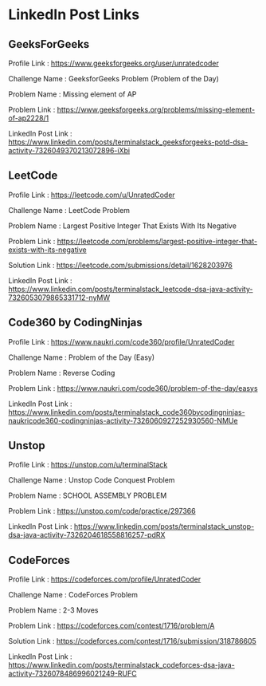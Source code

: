 # LinkedIn Post Links

## GeeksForGeeks

Profile Link : https://www.geeksforgeeks.org/user/unratedcoder

Challenge Name : GeeksforGeeks Problem (Problem of the Day)

Problem Name : Missing element of AP

Problem Link : https://www.geeksforgeeks.org/problems/missing-element-of-ap2228/1

LinkedIn Post Link : https://www.linkedin.com/posts/terminalstack_geeksforgeeks-potd-dsa-activity-7326049370213072896-iXbi

## LeetCode

Profile Link : https://leetcode.com/u/UnratedCoder

Challenge Name : LeetCode Problem

Problem Name : Largest Positive Integer That Exists With Its Negative

Problem Link : https://leetcode.com/problems/largest-positive-integer-that-exists-with-its-negative

Solution Link : https://leetcode.com/submissions/detail/1628203976

LinkedIn Post Link : https://www.linkedin.com/posts/terminalstack_leetcode-dsa-java-activity-7326053079865331712-nyMW

## Code360 by CodingNinjas

Profile Link : https://www.naukri.com/code360/profile/UnratedCoder

Challenge Name : Problem of the Day (Easy)

Problem Name : Reverse Coding

Problem Link : https://www.naukri.com/code360/problem-of-the-day/easys

LinkedIn Post Link : https://www.linkedin.com/posts/terminalstack_code360bycodingninjas-naukricode360-codingninjas-activity-7326060927252930560-NMUe

## Unstop

Profile Link : https://unstop.com/u/terminalStack

Challenge Name : Unstop Code Conquest Problem

Problem Name : SCHOOL ASSEMBLY PROBLEM

Problem Link : https://unstop.com/code/practice/297366

LinkedIn Post Link : https://www.linkedin.com/posts/terminalstack_unstop-dsa-java-activity-7326204618558816257-pdRX

## CodeForces

Profile Link : https://codeforces.com/profile/UnratedCoder

Challenge Name : CodeForces Problem

Problem Name : 2-3 Moves

Problem Link : https://codeforces.com/contest/1716/problem/A

Solution Link : https://codeforces.com/contest/1716/submission/318786605

LinkedIn Post Link : https://www.linkedin.com/posts/terminalstack_codeforces-dsa-java-activity-7326078486996021249-RUFC
